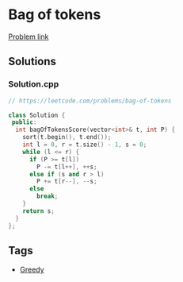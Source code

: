 # Bag of tokens

[Problem link](https://leetcode.com/problems/bag-of-tokens)

## Solutions


### Solution.cpp
```cpp
// https://leetcode.com/problems/bag-of-tokens

class Solution {
 public:
  int bagOfTokensScore(vector<int>& t, int P) {
    sort(t.begin(), t.end());
    int l = 0, r = t.size() - 1, s = 0;
    while (l <= r) {
      if (P >= t[l])
        P -= t[l++], ++s;
      else if (s and r > l)
        P += t[r--], --s;
      else
        break;
    }
    return s;
  }
};
```
## Tags

* [Greedy](/README.md#Greedy)
